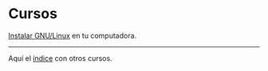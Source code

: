 Cursos
======================

[Instalar GNU/Linux](Introduccion_GNU_Linux/Instalaciones_Drivers/README.md) en tu computadora.

---

Aquí el [índice](Indice.md) con otros cursos.

